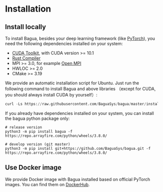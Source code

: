 # Installation

## Install locally

To install Bagua, besides your deep learning framework (like [PyTorch](https://pytorch.org/get-started/locally/)), you need the following dependencies installed on your system:

* [CUDA Toolkit](https://developer.nvidia.com/cuda-downloads), with CUDA version >= 10.1
* [Rust Compiler](https://www.rust-lang.org/tools/install)
* MPI >= 3.0, for example [Open MPI](https://www.open-mpi.org/)
* HWLOC >= 2.0
* CMake >= 3.19

We provide an automatic installation script for Ubuntu. Just run the following command to install Bagua and above libraries （except for CUDA, you should always install CUDA by yourself）:

```python
curl -Ls https://raw.githubusercontent.com/BaguaSys/bagua/master/install.sh | sudo bash
```

If you already have dependencies installed on your system, you can install the bagua python package only:

```shell
# release version
python3 -m pip install bagua -f https://repo.arrayfire.com/python/wheels/3.8.0/

# develop version (git master)
python3 -m pip install git+https://github.com/BaguaSys/bagua.git -f https://repo.arrayfire.com/python/wheels/3.8.0/
```

## Use Docker image

We provide Docker image with Bagua installed based on official PyTorch images. You can find them on [DockerHub](https://hub.docker.com/r/baguasys/bagua).

